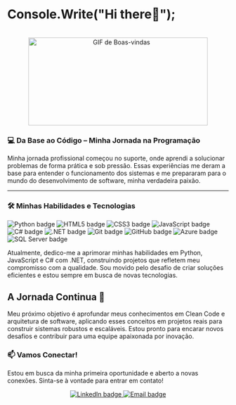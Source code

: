 <h1> Console.Write("Hi there👋"); </h1>
<br>

<div align="center">
  <img src="https://media.giphy.com/media/v1.Y2lkPTc5MGI3NjExMWphaWRxM2Q4NTg1dTJjbTN1YWpsemE5cDBlN2R3a28yMDMyMXB6biZlcD12MV9naWZzX3NlYXJjaCZjdD1n/xT9IgzoKnwFNmISR8I/giphy.gif" alt="GIF de Boas-vindas" width="90%" height=200px">
</div>




### 💻 Da Base ao Código – Minha Jornada na Programação

Minha jornada profissional começou no suporte, onde aprendi a solucionar problemas de forma prática e sob pressão. Essas experiências me deram a base para entender o funcionamento dos sistemas e me prepararam para o mundo do desenvolvimento de software, minha verdadeira paixão.
<br>

---
### 🛠️ Minhas Habilidades e Tecnologias

<p align="left">
  <img src="https://img.shields.io/badge/Python-3670A0?style=for-the-badge&logo=python&logoColor=ffdd54" alt="Python badge" />
  <img src="https://img.shields.io/badge/HTML5-E34F26?style=for-the-badge&logo=html5&logoColor=white" alt="HTML5 badge" />
  <img src="https://img.shields.io/badge/CSS3-1572B6?style=for-the-badge&logo=css3&logoColor=white" alt="CSS3 badge" />
  <img src="https://img.shields.io/badge/JavaScript-F7DF1E?style=for-the-badge&logo=javascript&logoColor=black" alt="JavaScript badge" />
  <img src="https://img.shields.io/badge/C%23-239120?style=for-the-badge&logo=c-sharp&logoColor=white" alt="C# badge" />
  <img src="https://img.shields.io/badge/.NET-512BD4?style=for-the-badge&logo=dotnet&logoColor=white" alt=".NET badge" />
  <img src="https://img.shields.io/badge/Git-F05032?style=for-the-badge&logo=git&logoColor=white" alt="Git badge" />
  <img src="https://img.shields.io/badge/GitHub-100000?style=for-the-badge&logo=github&logoColor=white" alt="GitHub badge" />
  <img src="https://img.shields.io/badge/Azure-0089D6?style=for-the-badge&logo=microsoft-azure&logoColor=white" alt="Azure badge" />
  <img src="https://img.shields.io/badge/SQL%20Server-CC2927?style=for-the-badge&logo=microsoft-sql-server&logoColor=white" alt="SQL Server badge" />
</p>

Atualmente, dedico-me a aprimorar minhas habilidades em Python, JavaScript e C# com .NET, construindo projetos que refletem meu compromisso com a qualidade. Sou movido pelo desafio de criar soluções eficientes e estou sempre em busca de novas tecnologias.

## A Jornada Continua 🚀

Meu próximo objetivo é aprofundar meus conhecimentos em Clean Code e arquitetura de software, aplicando esses conceitos em projetos reais para construir sistemas robustos e escaláveis. Estou pronto para encarar novos desafios e contribuir para uma equipe apaixonada por inovação.

### 📫 Vamos Conectar!

Estou em busca da minha primeira oportunidade e aberto a novas conexões. Sinta-se à vontade para entrar em contato!

<div align="center">
  <a href="URL_DO_SEU_LINKEDIN" target="_blank">
    <img src="https://img.shields.io/badge/LinkedIn-0A66C2?style=for-the-badge&logo=linkedin&logoColor=white" alt="LinkedIn badge" />
  </a>
  <a href="mailto:SEU_EMAIL@EXEMPLO.COM" target="_blank">
    <img src="https://img.shields.io/badge/Email-D14836?style=for-the-badge&logo=gmail&logoColor=white" alt="Email badge" />
  </a>
</div>


